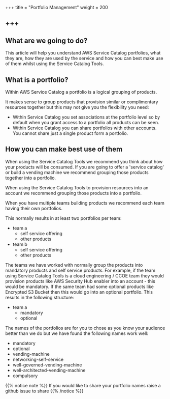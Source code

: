 +++
title = "Portfolio Management"
weight = 200

+++
---

## What are we going to do?

This article will help you understand AWS Service Catalog portfolios, what they are, how they are used by the service and
how you can best make use of them whilst using the Service Catalog Tools.

## What is a portfolio?

Within AWS Service Catalog a portfolio is a logical grouping of products.

It makes sense to group products that provision similar or complimentary resources together but this may not give you 
the flexibility you need:

- Within Service Catalog you set associations at the portfolio level so by default when you grant access to a portfolio 
all products can be seen.
- Within Service Catalog you can share portfolios with other accounts.  You cannot share just a single product form a 
portfolio. 

## How you can make best use of them

When using the Service Catalog Tools we recommend you think about how your products will be consumed.  If you are going
to offer a 'service catalog' or build a vending machine we recommend grouping those products together into a portfolio.

When using the Service Catalog Tools to provision resources into an account we recommend grouping those products into a 
portfolio.

When you have multiple teams building products we recommend each team having their own portfolios.

This normally results in at least two portfolios per team:

- team a
  - self service offering 
  - other products 
- team b
  - self service offering 
  - other products 
  
The teams we have worked with normally group the products into mandatory products and self service products.  For 
example, if the team using Service Catalog Tools is a cloud engineering / CCOE team they would provision products like
AWS Security Hub enabler into an account - this would be mandatory.  If the same team had some optional products like
Encrypted S3 Bucket then this would go into an optional portfolio.  This results in the following structure:

- team a
  - mandatory 
  - optional 

The names of the portfolios are for you to chose as you know your audience better than we do but we have found the 
following names work well:

- mandatory
- optional
- vending-machine
- networking-self-service
- well-governed-vending-machine
- well-architected-vending-machine
- compulsory

{{% notice note %}}
If you would like to share your portfolio names raise a github issue to share
{{% /notice %}}
